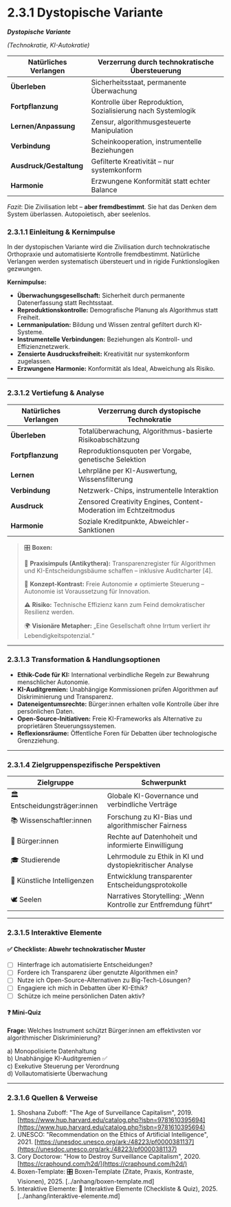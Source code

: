 # 2.3.1 Dystopische Variante

_**Dystopische Variante**_

_(Technokratie, KI-Autokratie)_

| Natürliches Verlangen   | Verzerrung durch technokratische Übersteuerung               |
| ----------------------- | ------------------------------------------------------------ |
| **Überleben**           | Sicherheitsstaat, permanente Überwachung                     |
| **Fortpflanzung**       | Kontrolle über Reproduktion, Sozialisierung nach Systemlogik |
| **Lernen/Anpassung**    | Zensur, algorithmusgesteuerte Manipulation                   |
| **Verbindung**          | Scheinkooperation, instrumentelle Beziehungen                |
| **Ausdruck/Gestaltung** | Gefilterte Kreativität – nur systemkonform                   |
| **Harmonie**            | Erzwungene Konformität statt echter Balance                  |

_Fazit_: Die Zivilisation lebt – **aber fremdbestimmt**. Sie hat das Denken dem System überlassen. Autopoietisch, aber seelenlos.

### 2.3.1.1 Einleitung & Kernimpulse

In der dystopischen Variante wird die Zivilisation durch technokratische Orthopraxie und automatisierte Kontrolle fremdbestimmt. Natürliche Verlangen werden systematisch übersteuert und in rigide Funktionslogiken gezwungen.

**Kernimpulse:**

* **Überwachungsgesellschaft:** Sicherheit durch permanente Datenerfassung statt Rechtsstaat.
* **Reproduktionskontrolle:** Demografische Planung als Algorithmus statt Freiheit.
* **Lernmanipulation:** Bildung und Wissen zentral gefiltert durch KI-Systeme.
* **Instrumentelle Verbindungen:** Beziehungen als Kontroll- und Effizienznetzwerk.
* **Zensierte Ausdrucksfreiheit:** Kreativität nur systemkonform zugelassen.
* **Erzwungene Harmonie:** Konformität als Ideal, Abweichung als Risiko.

***

### 2.3.1.2 Vertiefung & Analyse

| Natürliches Verlangen | Verzerrung durch dystopische Technokratie                        |
| --------------------- | ---------------------------------------------------------------- |
| **Überleben**         | Totalüberwachung, Algorithmus-basierte Risikoabschätzung         |
| **Fortpflanzung**     | Reproduktionsquoten per Vorgabe, genetische Selektion            |
| **Lernen**            | Lehrpläne per KI-Auswertung, Wissensfilterung                    |
| **Verbindung**        | Netzwerk-Chips, instrumentelle Interaktion                       |
| **Ausdruck**          | Zensored Creativity Engines, Content-Moderation im Echtzeitmodus |
| **Harmonie**          | Soziale Kreditpunkte, Abweichler-Sanktionen                      |

> 🎛️ **Boxen:**
>
> 📌 **Praxisimpuls (Antikythera):** Transparenzregister für Algorithmen und KI-Entscheidungsbäume schaffen – inklusive Auditcharter \[4].
>
> 🧠 **Konzept-Kontrast:** Freie Autonomie ≠ optimierte Steuerung – Autonomie ist Voraussetzung für Innovation.
>
> ⚠️ **Risiko:** Technische Effizienz kann zum Feind demokratischer Resilienz werden.
>
> 🌍 **Visionäre Metapher:** „Eine Gesellschaft ohne Irrtum verliert ihr Lebendigkeitspotenzial.“

***

### 2.3.1.3 Transformation & Handlungsoptionen

* **Ethik-Code für KI:** International verbindliche Regeln zur Bewahrung menschlicher Autonomie.
* **KI-Auditgremien:** Unabhängige Kommissionen prüfen Algorithmen auf Diskriminierung und Transparenz.
* **Dateneigentumsrechte:** Bürger:innen erhalten volle Kontrolle über ihre persönlichen Daten.
* **Open-Source-Initiativen:** Freie KI-Frameworks als Alternative zu proprietären Steuerungssystemen.
* **Reflexionsräume:** Öffentliche Foren für Debatten über technologische Grenzziehung.

***

### 2.3.1.4 Zielgruppenspezifische Perspektiven

| Zielgruppe                    | Schwerpunkt                                                     |
| ----------------------------- | --------------------------------------------------------------- |
| 🏛️ Entscheidungsträger:innen | Globale KI-Governance und verbindliche Verträge                 |
| 📚 Wissenschaftler:innen      | Forschung zu KI-Bias und algorithmischer Fairness               |
| 🧍 Bürger:innen               | Rechte auf Datenhoheit und informierte Einwilligung             |
| 🎓 Studierende                | Lehrmodule zu Ethik in KI und dystopiekritischer Analyse        |
| 🤖 Künstliche Intelligenzen   | Entwicklung transparenter Entscheidungsprotokolle               |
| 🕊️ Seelen                    | Narratives Storytelling: „Wenn Kontrolle zur Entfremdung führt“ |

***

### 2.3.1.5 Interaktive Elemente

#### ✅ Checkliste: Abwehr technokratischer Muster

* [ ] Hinterfrage ich automatisierte Entscheidungen?
* [ ] Fordere ich Transparenz über genutzte Algorithmen ein?
* [ ] Nutze ich Open-Source-Alternativen zu Big-Tech-Lösungen?
* [ ] Engagiere ich mich in Debatten über KI-Ethik?
* [ ] Schütze ich meine persönlichen Daten aktiv?

#### ❓ Mini-Quiz

**Frage:** Welches Instrument schützt Bürger:innen am effektivsten vor algorithmischer Diskriminierung?

a) Monopolisierte Datenhaltung\
b) Unabhängige KI-Auditgremien ✅\
c) Exekutive Steuerung per Verordnung\
d) Vollautomatisierte Überwachung

***

### 2.3.1.6 Quellen & Verweise

1. Shoshana Zuboff: "The Age of Surveillance Capitalism", 2019. [https://www.hup.harvard.edu/catalog.php?isbn=9781610395694](https://www.hup.harvard.edu/catalog.php?isbn=9781610395694)
2. UNESCO: "Recommendation on the Ethics of Artificial Intelligence", 2021. [https://unesdoc.unesco.org/ark:/48223/pf0000381137](https://unesdoc.unesco.org/ark:/48223/pf0000381137)
3. Cory Doctorow: "How to Destroy Surveillance Capitalism", 2020. [https://craphound.com/h2d/](https://craphound.com/h2d/)
4. Boxen-Template: 🎛️ Boxen-Template (Zitate, Praxis, Kontraste, Visionen), 2025. \[../anhang/boxen-template.md]
5. Interaktive Elemente: 🧩 Interaktive Elemente (Checkliste & Quiz), 2025. \[../anhang/interaktive-elemente.md]
